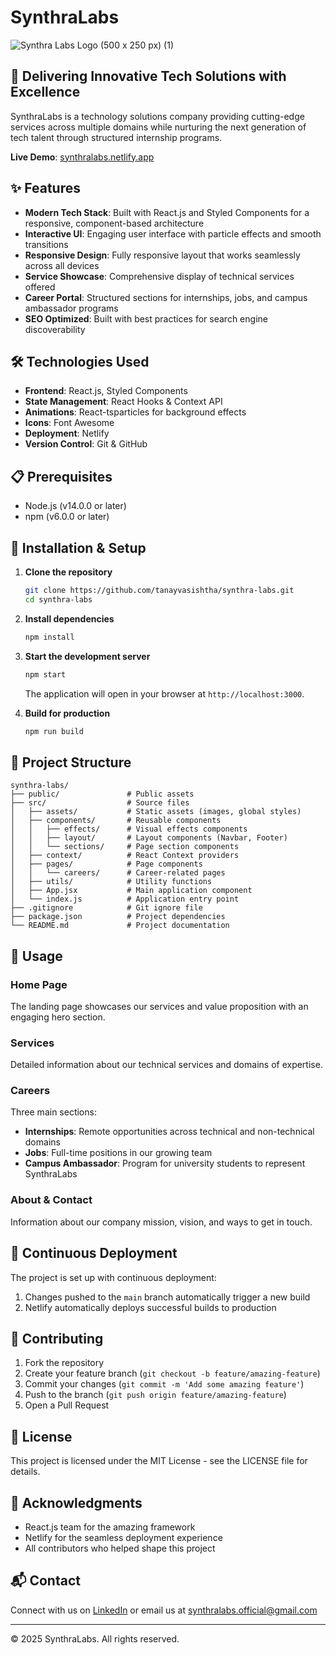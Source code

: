 # SynthraLabs
![Synthra Labs Logo (500 x 250 px) (1)](https://github.com/user-attachments/assets/bd149f0e-38a4-415b-9478-4d525cc293c2)
## 🚀 Delivering Innovative Tech Solutions with Excellence

SynthraLabs is a technology solutions company providing cutting-edge services across multiple domains while nurturing the next generation of tech talent through structured internship programs.

**Live Demo**: [synthralabs.netlify.app](https://synthralabs.netlify.app)

## ✨ Features

- **Modern Tech Stack**: Built with React.js and Styled Components for a responsive, component-based architecture
- **Interactive UI**: Engaging user interface with particle effects and smooth transitions
- **Responsive Design**: Fully responsive layout that works seamlessly across all devices
- **Service Showcase**: Comprehensive display of technical services offered
- **Career Portal**: Structured sections for internships, jobs, and campus ambassador programs
- **SEO Optimized**: Built with best practices for search engine discoverability

## 🛠️ Technologies Used

- **Frontend**: React.js, Styled Components
- **State Management**: React Hooks & Context API
- **Animations**: React-tsparticles for background effects
- **Icons**: Font Awesome
- **Deployment**: Netlify
- **Version Control**: Git & GitHub

## 📋 Prerequisites

- Node.js (v14.0.0 or later)
- npm (v6.0.0 or later)

## 🔧 Installation & Setup

1. **Clone the repository**
   ```bash
   git clone https://github.com/tanayvasishtha/synthra-labs.git
   cd synthra-labs
   ```

2. **Install dependencies**
   ```bash
   npm install
   ```

3. **Start the development server**
   ```bash
   npm start
   ```
   The application will open in your browser at `http://localhost:3000`.

4. **Build for production**
   ```bash
   npm run build
   ```

## 📁 Project Structure

```
synthra-labs/
├── public/               # Public assets
├── src/                  # Source files
│   ├── assets/           # Static assets (images, global styles)
│   ├── components/       # Reusable components
│   │   ├── effects/      # Visual effects components
│   │   ├── layout/       # Layout components (Navbar, Footer)
│   │   └── sections/     # Page section components
│   ├── context/          # React Context providers
│   ├── pages/            # Page components
│   │   └── careers/      # Career-related pages
│   ├── utils/            # Utility functions
│   ├── App.jsx           # Main application component
│   └── index.js          # Application entry point
├── .gitignore            # Git ignore file
├── package.json          # Project dependencies
└── README.md             # Project documentation
```

## 🎯 Usage

### Home Page
The landing page showcases our services and value proposition with an engaging hero section.

### Services
Detailed information about our technical services and domains of expertise.

### Careers
Three main sections:
- **Internships**: Remote opportunities across technical and non-technical domains
- **Jobs**: Full-time positions in our growing team
- **Campus Ambassador**: Program for university students to represent SynthraLabs

### About & Contact
Information about our company mission, vision, and ways to get in touch.

## 🔄 Continuous Deployment

The project is set up with continuous deployment:
1. Changes pushed to the `main` branch automatically trigger a new build
2. Netlify automatically deploys successful builds to production

## 👥 Contributing

1. Fork the repository
2. Create your feature branch (`git checkout -b feature/amazing-feature`)
3. Commit your changes (`git commit -m 'Add some amazing feature'`)
4. Push to the branch (`git push origin feature/amazing-feature`)
5. Open a Pull Request

## 📝 License

This project is licensed under the MIT License - see the LICENSE file for details.

## 🙏 Acknowledgments

- React.js team for the amazing framework
- Netlify for the seamless deployment experience
- All contributors who helped shape this project

## 📬 Contact

Connect with us on [LinkedIn](https://www.linkedin.com/company/synthra-labs/) or email us at synthralabs.official@gmail.com

---

© 2025 SynthraLabs. All rights reserved.
